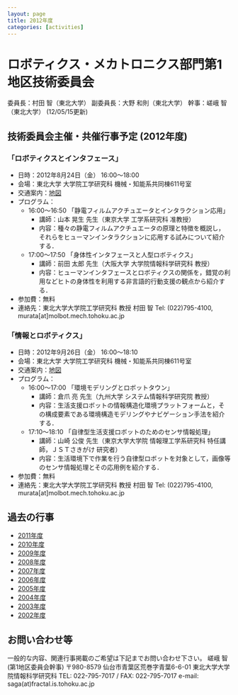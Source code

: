 ```yaml
---
layout: page
title: 2012年度
categories: [activities]
---
```

# ロボティクス・メカトロニクス部門第1地区技術委員会

委員長：村田 智（東北大学）
副委員長：大野 和則（東北大学）
幹事：嵯峨 智（東北大学）
(12/05/15更新)

## 技術委員会主催・共催行事予定 (2012年度)

### 「ロボティクスとインタフェース」

- 日時：2012年8月24日（金） 16:00～18:00
- 会場：東北大学 大学院工学研究科 機械・知能系共同棟611号室
- 交通案内：[地図](https://web.archive.org/web/20201027011204/http://www.eng.tohoku.ac.jp/map/?menu=campus&area=a01&build=15)
- プログラム：
  - 16:00～16:50 「静電フィルムアクチュエータとインタラクション応用」
    - 講師：山本 晃生 先生（東京大学 工学系研究科 准教授）
    - 内容：種々の静電フィルムアクチュエータの原理と特徴を概説し，それらをヒューマンインタラクションに応用する試みについて紹介する．
  - 17:00～17:50 「身体性インタフェースと人型ロボティクス」
    - 講師：前田 太郎 先生（大阪大学 大学院情報科学研究科 教授）
    - 内容：ヒューマンインタフェースとロボティクスの関係を，錯覚の利用などヒトの身体性を利用する非言語的行動支援の観点から紹介する．
- 参加費：無料
- 連絡先：東北大学大学院工学研究科 教授 村田 智 Tel: (022)795-4100, murata[at]molbot.mech.tohoku.ac.jp

### 「情報とロボティクス」

- 日時：2012年9月26日（金） 16:00～18:10
- 会場：東北大学 大学院工学研究科 機械・知能系共同棟611号室
- 交通案内：[地図](https://web.archive.org/web/20201027011204/http://www.eng.tohoku.ac.jp/map/?menu=campus&area=a01&build=15)
- プログラム：
  - 16:00～17:00 「環境モデリングとロボットタウン」
    - 講師：倉爪 亮 先生（九州大学 システム情報科学研究院 教授）
    - 内容：生活支援ロボットの情報構造化環境プラットフォームと，その構成要素である環境構造モデリングやナビゲーション手法を紹介する．
  - 17:10～18:10 「自律型生活支援ロボットのためのセンサ情報処理」
    - 講師：山崎 公俊 先生（東京大学大学院 情報理工学系研究科 特任講師，ＪＳＴさきがけ 研究者）
    - 内容：生活環境下で作業を行う自律型ロボットを対象として，画像等のセンサ情報処理とその応用例を紹介する．
- 参加費：無料
- 連絡先：東北大学大学院工学研究科 教授 村田 智 Tel: (022)795-4100, murata[at]molbot.mech.tohoku.ac.jp

## 過去の行事

- [2011年度](https://web.archive.org/web/20201027011204/https://sites.google.com/site/robomech02/home/2011nendo)
- [2010年度](https://web.archive.org/web/20201027011204/https://sites.google.com/site/robomech02/home/2010nendo)
- [2009年度](https://web.archive.org/web/20201027011204/https://sites.google.com/site/robomech02/home/2009nendo)
- [2008年度](https://web.archive.org/web/20201027011204/https://sites.google.com/site/robomech02/home/2008nendo)
- [2007年度](https://web.archive.org/web/20201027011204/https://sites.google.com/site/robomech02/home/2007nendo)
- [2006年度](https://web.archive.org/web/20201027011204/https://sites.google.com/site/robomech02/home/2006nendo)
- [2005年度](https://web.archive.org/web/20201027011204/https://sites.google.com/site/robomech02/home/2005nendo)
- [2004年度](https://web.archive.org/web/20201027011204/https://sites.google.com/site/robomech02/home/2004nendo)
- [2003年度](https://web.archive.org/web/20201027011204/https://sites.google.com/site/robomech02/home/2003nendo)
- [2002年度](https://web.archive.org/web/20201027011204/https://sites.google.com/site/robomech02/home/2002nendo)

## お問い合わせ等

一般的な内容、関連行事掲載のご希望は下記までお問い合わせ下さい。
嵯峨 智 (第1地区委員会幹事)
〒980-8579
仙台市青葉区荒巻字青葉6-6-01
東北大学大学院情報科学研究科
TEL: 022-795-7017 / FAX: 022-795-7017
e-mail: saga(at)fractal.is.tohoku.ac.jp
